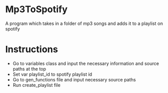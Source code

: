 # Mp3ToSpotify
A program which takes in a folder of mp3 songs and adds it to a playlist on spotify
# Instructions
* Go to variables class and input the necessary information and source paths at the top
* Set var playlist_id to spotify playlist id
* Go to gen_functions file and input necessary source paths
* Run create_playlist file
